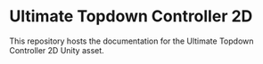 # Ultimate Topdown Controller 2D
This repository hosts the documentation for the Ultimate Topdown Controller 2D Unity asset.
